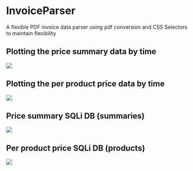 # InvoiceParser
A flexible PDF invoice data parser using pdf conversion and CSS Selectors to maintain flexibility

## Plotting the price summary data by time
![](tree/main/images/auvqkiOd5b.png)
## Plotting the per product price data by time
![](tree/main/images/BaZKeBur73.png)
## Price summary SQLi DB (summaries)
![](tree/main/images/BOyMF626Td.png)
## Per product price SQLi DB (products)
![](tree/main/images/JadqmKr8Ub.png)

